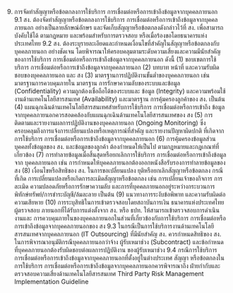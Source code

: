 9. การจัดทำสัญญาหรือข้อตกลงการใช้บริการ การเชื่อมต่อหรือการเข้าถึงข้อมูลจากบุคคลภายนอก
9.1 สง. ต้องจัดทำสัญญาหรือข้อตกลงการใช้บริการ การเชื่อมต่อหรือการเข้าถึงข้อมูลจากบุคคลภายนอก
อย่างเป็นลายลักษณ์อักษร และจัดเก็บสัญญาหรือข้อตกลงดังกล่าวไว้ที่ สง. เพื่อสามารถบังคับใช้ได้
ตามกฎหมาย และพร้อมสำหรับการตรวจสอบ หรือเมื่อร้องขอโดยธนาคารแห่งประเทศไทย
9.2 สง. ต้องระบุรายละเอียดและกำหนดเงื่อนไขที่สำคัญในสัญญาหรือข้อตกลงกับบุคคลภายนอก
อย่างชัดเจน โดยพิจารณาให้ครอบคลุมตามระดับความเสี่ยงและความมีนัยสำคัญของการใช้บริการ
การเชื่อมต่อหรือการเข้าถึงข้อมูลจากบุคคลภายนอก ดังนี้
(1) ขอบเขตการใช้บริการ การเชื่อมต่อหรือการเข้าถึงข้อมูลจากบุคคลภายนอก
(2) บทบาท หน้าที่ และความรับผิดชอบของบุคคลภายนอก และ สง
(3) มาตรฐานการปฏิบัติงานขั้นต่ำของบุคคลภายนอก เช่น มาตรฐานการควบคุมภายใน มาตรฐาน
การรักษาความลับของระบบและข้อมูล (Confidentiality) ความถูกต้องเชื่อถือได้ของระบบและ
ข้อมูล (Integrity) และความพร้อมใช้งานด้านเทคโนโลยีสารสนเทศ (Availability) และมาตรฐาน
การคุ้มครองลูกค้าของ สง. เป็นต้น
(4) แผนฉุกเฉินด้านเทคโนโลยีสารสนเทศสำหรับการใช้บริการ การเชื่อมต่อหรือการเข้าถึง
ข้อมูลจากบุคคลภายนอกควรสอดคล้องกับแผนฉุกเฉินด้านเทคโนโลยีสารสนเทศของ สง
(5) การติดตามและรายงานผลการปฏิบัติงานของบุคคลภายนอก (Ongoing Monitoring)
ซึ่งครอบคลุมถึงการแจ้งการเปลี่ยนแปลงหรือเหตุการณ์ที่สำคัญ และรายงานปัญหาผิดปกติ
ที่เกิดจากการใช้บริการ การเชื่อมต่อหรือการเข้าถึงข้อมูลจากบุคคลภายนอก
(6) การคุ้มครองข้อมูลส่วนบุคคลทั้งข้อมูลของ สง. และข้อมูลของลูกค้า ต้องกำหนดให้เป็นไป
ตามกฎหมายและกฎเกณฑ์ที่เกี่ยวข้อง
(7) การทำลายข้อมูลเมื่อสิ้นสุดหรือยกเลิกการใช้บริการ การเชื่อมต่อหรือการเข้าถึงข้อมูลจาก
บุคคลภายนอก เช่น การกำหนดให้บุคคลภายนอกต้องออกหนังสือรับรองการทำลายข้อมูลของ สง
(8) เงื่อนไขหรือสิทธิของ สง. ในการขอเปลี่ยนแปลง ยุติหรือยกเลิกสัญญาหรือข้อตกลง กรณีที่เกิด
การเปลี่ยนแปลงหรือเกิดการละเมิดสัญญาหรือข้อตกลง เช่น การเปลี่ยนเจ้าของกิจการ การละเมิด
ความปลอดภัยหรือการรักษาความลับ และการที่บุคคลภายนอกอยู่ระหว่างกระบวนการ
พิทักษ์ทรัพย์/การชำระบัญชี/ล้มละลาย เป็นต้น
(9) แนวทางการระงับข้อพิพาท และความรับผิดต่อความเสียหาย
(10) การระบุสิทธิในการเข้าตรวจสอบโดยสถาบันการเงิน ธนาคารแห่งประเทศไทย ผู้ตรวจสอบ
ภายนอกที่ได้รับการแต่งตั้งจาก สง. หรือ ธปท. ให้สามารถเข้าตรวจสอบการดำเนินงานและ
การควบคุมภายในของบุคคลภายนอกในส่วนที่เกี่ยวข้องกับการใช้บริการ การเชื่อมต่อหรือ
การเข้าถึงข้อมูลจากบุคคลภายนอกของ สง
9.3 ในกรณีเป็นการใช้บริการงานด้านเทคโนโลยีสารสนเทศจากบุคคลภายนอก (IT Outsourcing)
ที่มีนัยสำคัญ สง. ควรกำหนดสิทธิของ สง. ในการพิจารณาอนุมัติกรณีบุคคลภายนอกว่าจ้าง
ผู้รับเหมาช่วง (Subcontract) และข้อกำหนดที่บุคคลภายนอกต้องรับผิดชอบต่อผลการปฏิบัติงาน
ของผู้รับเหมาช่วง
9.4 กรณีการใช้บริการ การเชื่อมต่อหรือการเข้าถึงข้อมูลจากบุคคลภายนอกที่ตั้งอยู่ในต่างประเทศ สัญญา
หรือข้อตกลงในการใช้บริการ การเชื่อมต่อหรือการเข้าถึงข้อมูลจากบุคคลภายนอกควรพิจารณาถึง
ฝ่ายกำกับและตรวจสอบความเสี่ยงด้านเทคโนโลยีสารสนเทศ
Third Party Risk Management Implementation Guideline

